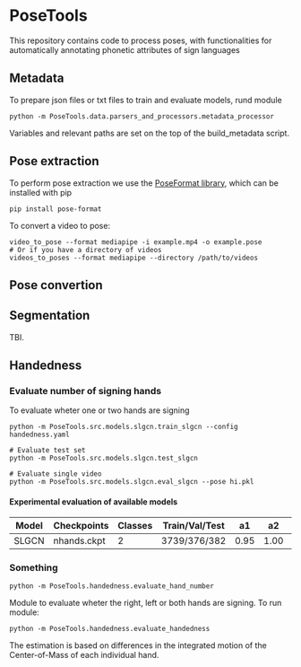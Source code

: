# PoseTools

This repository contains code to process poses, with functionalities for automatically annotating phonetic attributes of sign languages


## Metadata
To prepare json files or txt files to train and evaluate models, rund module

``` Prepare metadata
python -m PoseTools.data.parsers_and_processors.metadata_processor
```

Variables and relevant paths are set on the top of the build_metadata script. 

## Pose extraction 
To perform pose extraction we use the [PoseFormat library](https://github.com/sign-language-processing/pose), which can be installed with pip
``` 
pip install pose-format
```

To convert a video to pose:
``` 
video_to_pose --format mediapipe -i example.mp4 -o example.pose
# Or if you have a directory of videos
videos_to_poses --format mediapipe --directory /path/to/videos
```

## Pose convertion 

## Segmentation
TBI.

## Handedness 
### Evaluate number of signing hands
To evaluate wheter one or two hands are signing 

``` Train NHands model 
python -m PoseTools.src.models.slgcn.train_slgcn --config handedness.yaml
```

``` Evaluate NHands model 
# Evaluate test set
python -m PoseTools.src.models.slgcn.test_slgcn

# Evaluate single video
python -m PoseTools.src.models.slgcn.eval_slgcn --pose hi.pkl
```

#### Experimental evaluation of available models 

| Model | Checkpoints   | Classes | Train/Val/Test | a1   | a2   | rr   |
|-------|---------------|---------|----------------|------|------|------|
| SLGCN | nhands.ckpt    | 2       | 3739/376/382     | 0.95 | 1.00 | 0.97 |

### Something

``` Evaluate number of signing hands 
python -m PoseTools.handedness.evaluate_hand_number
```

Module to evaluate wheter the right, left or both hands are signing. To run module:

``` Evaluate Handedness
python -m PoseTools.handedness.evaluate_handedness
```

The estimation is based on differences in the integrated motion of the Center-of-Mass of each individual hand. 
